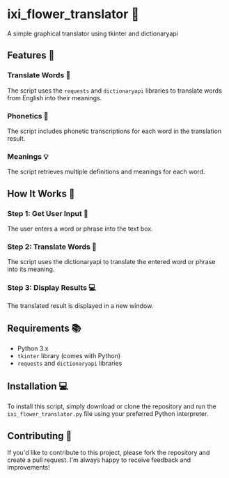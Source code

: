 # ixi_flower_translator 💐
A simple graphical translator using tkinter and dictionaryapi

## Features 🌟
### Translate Words 🔧
The script uses the `requests` and `dictionaryapi` libraries to translate words from English into their meanings.
### Phonetics 🎤
The script includes phonetic transcriptions for each word in the translation result.
### Meanings 💡
The script retrieves multiple definitions and meanings for each word.

## How It Works 🔄
### Step 1: Get User Input 👀
The user enters a word or phrase into the text box.
### Step 2: Translate Words 🔬
The script uses the dictionaryapi to translate the entered word or phrase into its meaning.
### Step 3: Display Results 💻
The translated result is displayed in a new window.

## Requirements 📚
* Python 3.x
* `tkinter` library (comes with Python)
* `requests` and `dictionaryapi` libraries

## Installation 💻
To install this script, simply download or clone the repository and run the `ixi_flower_translator.py` file using your preferred Python interpreter.

## Contributing 🤝
If you'd like to contribute to this project, please fork the repository and create a pull request. I'm always happy to receive feedback and improvements!
